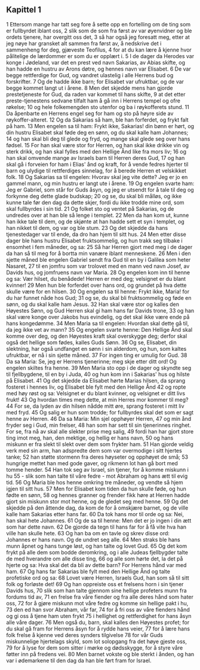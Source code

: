 ## Kapittel 1

1 Ettersom mange har tatt seg fore å sette opp en fortelling om de ting som er fullbyrdet iblant oss,
2 slik som de som fra først av var øyenvidner og ble ordets tjenere, har overgitt oss det,
3 så har også jeg foresatt meg, etter at jeg nøye har gransket alt sammen fra først av, å nedskrive det i sammenheng for deg, gjæveste Teofilus,
4 for at du kan lære å kjenne hvor pålitelige de lærdommer er som du er opplært i.
5 I de dager da Herodes var konge i Jødeland, var det en prest ved navn Sakarias, av Abias skifte, og han hadde en hustru av Arons døtre, og hennes navn var Elisabet.
6 De var begge rettferdige for Gud, og vandret ulastelig i alle Herrens bud og forskrifter.
7 Og de hadde ikke barn; for Elisabet var ufruktbar, og de var begge kommet langt ut i årene.
8 Men det skjedde mens han gjorde prestetjeneste for Gud, da raden var kommet til hans skifte,
9 at det etter preste-tjenestens sedvane tilfalt ham å gå inn i Herrens tempel og ofre røkelse;
10 og hele folkemengden sto utenfor og ba i røykofferets stund.
11 Da åpenbarte en Herrens engel seg for ham og sto på høyre side av røykoffer-alteret.
12 Og da Sakarias så ham, ble han forferdet, og frykt falt på ham.
13 Men engelen sa til ham: Frykt ikke, Sakarias! din bønn er hørt, og din hustru Elisabet skal føde deg en sønn, og du skal kalle ham Johannes;
14 og han skal bli deg til glede og fryd, og mange skal glede seg over hans fødsel.
15 For han skal være stor for Herren, og han skal ikke drikke vin og sterk drikk, og han skal fylles med den Hellige Ånd like fra mors liv;
16 og han skal omvende mange av Israels barn til Herren deres Gud,
17 og han skal gå i forveien for ham i Elias' ånd og kraft, for å vende fedres hjerter til barn og ulydige til rettferdiges sinnelag, for å berede Herren et velskikket folk.
18 Og Sakarias sa til engelen: Hvorav skal jeg vite dette? Jeg er jo en gammel mann, og min hustru er langt ute i årene.
19 Og engelen svarte ham: Jeg er Gabriel, som står for Guds åsyn, og jeg er utsendt for å tale til deg og forkynne deg dette glade budskap;
20 og se, du skal bli målløs, og ikke kunne tale før den dag da dette skjer, fordi du ikke trodde mine ord, som skal fullbyrdes i sin tid.
21 Og folket sto og ventet på Sakarias, og de undredes over at han ble så lenge i templet.
22 Men da han kom ut, kunne han ikke tale til dem, og de skjønte at han hadde sett et syn i templet, og han nikket til dem, og var og ble stum.
23 Og det skjedde da hans tjenestedager var til ende, da dro han hjem til sitt hus.
24 Men etter disse dager ble hans hustru Elisabet fruktsommelig, og hun trakk seg tilbake i ensomhet i fem måneder, og sa:
25 Så har Herren gjort med meg i de dager da han så til meg for å bortta min vanære iblant menneskene.
26 Men i den sjette måned ble engelen Gabriel sendt fra Gud til en by i Galilea som heter Nasaret,
27 til en jomfru som var trolovet med en mann ved navn Josef, av Davids hus, og jomfruens navn var Maria.
28 Og engelen kom inn til henne og sa: Vær hilset, du benådede! Herren er med deg; velsignet er du blant kvinner!
29 Men hun ble forferdet over hans ord, og grundet på hva dette skulle være for en hilsen.
30 Og engelen sa til henne: Frykt ikke, Maria! for du har funnet nåde hos Gud;
31 og se, du skal bli fruktsommelig og føde en sønn, og du skal kalle ham Jesus.
32 Han skal være stor og kalles den Høyestes Sønn, og Gud Herren skal gi ham hans far Davids trone,
33 og han skal være konge over Jakobs hus evindelig, og det skal ikke være ende på hans kongedømme.
34 Men Maria sa til engelen: Hvordan skal dette gå til, da jeg ikke vet av mann?
35 Og engelen svarte henne: Den Hellige Ånd skal komme over deg, og den Høyestes kraft skal overskygge deg; derfor skal også det hellige som fødes, kalles Guds Sønn.
36 Og se, Elisabet, din slektning, har også undfanget en sønn i sin alderdom, og hun, som kaltes ufruktbar, er nå i sin sjette måned.
37 For ingen ting er umulig for Gud.
38 Da sa Maria: Se, jeg er Herrens tjenerinne; meg skje etter ditt ord! Og engelen skiltes fra henne.
39 Men Maria sto opp i de dager og skyndte seg til fjellbygdene, til en by i Juda,
40 og hun kom inn i Sakarias' hus og hilste på Elisabet.
41 Og det skjedde da Elisabet hørte Marias hilsen, da sprang fosteret i hennes liv, og Elisabet ble fylt med den Hellige Ånd
42 og ropte med høy røst og sa: Velsignet er du blant kvinner, og velsignet er ditt livs frukt!
43 Og hvordan times meg dette, at min Herres mor kommer til meg?
44 For se, da lyden av din hilsen nådde mitt øre, sprang fosteret i mitt liv med fryd.
45 Og salig er hun som trodde; for fullbyrdes skal det som er sagt henne av Herren.
46 Da sa Maria: Min sjel opphøyer Herren,
47 og min ånd fryder seg i Gud, min frelser,
48 han som har sett til sin tjenerinnes ringhet. For se, fra nå av skal alle slekter prise meg salig,
49 fordi han har gjort store ting imot meg, han, den mektige, og hellig er hans navn,
50 og hans miskunn er fra slekt til slekt over dem som frykter ham.
51 Han gjorde veldig verk med sin arm, han adspredte dem som var overmodige i sitt hjertes tanke;
52 han støtte stormenn fra deres høyseter og opphøyet de små;
53 hungrige mettet han med gode gaver, og rikmenn lot han gå bort med tomme hender.
54 Han tok seg av Israel, sin tjener, for å komme miskunn i hu
55 - slik som han talte til våre fedre - mot Abraham og hans ætt til evig tid.
56 Og Maria ble hos henne omkring tre måneder, og vendte så hjem igjen til sitt hus.
57 Men for Elisabet kom tiden da hun skulle føde, og hun fødte en sønn,
58 og hennes granner og frender fikk høre at Herren hadde gjort sin miskunn stor mot henne, og de gledet seg med henne.
59 Og det skjedde på den åttende dag, da kom de for å omskjære barnet, og de ville kalle ham Sakarias etter hans far.
60 Da tok hans mor til orde og sa: Nei, han skal hete Johannes.
61 Og de sa til henne: Men det er jo ingen i din ætt som har dette navn.
62 De gjorde da tegn til hans far for å få vite hva han ville han skulle hete.
63 Og han ba om en tavle og skrev disse ord: Johannes er hans navn. Og de undret seg alle.
64 Men straks ble hans munn åpnet og hans tunge løst, og han talte og lovet Gud.
65 Og det kom frykt på alle dem som bodde deromkring, og i alle Judeas fjellbygder talte de med hverandre om alle disse ting,
66 og alle som hørte det, la det på hjerte og sa: Hva skal det da bli av dette barn? For Herrens hånd var med ham.
67 Og hans far Sakarias ble fylt med den Hellige Ånd og talte profetiske ord og sa:
68 Lovet være Herren, Israels Gud, han som så til sitt folk og forløste det!
69 Og han oppreiste oss et frelsens horn i sin tjener Davids hus,
70 slik som han talte gjennom sine hellige profeters munn fra fordums tid av,
71 en frelse fra våre fiender og fra alle deres hånd som hater oss,
72 for å gjøre miskunn mot våre fedre og komme sin hellige pakt i hu,
73 den ed han svor Abraham, vår far,
74 for å fri oss av våre fienders hånd og gi oss å tjene ham uten frykt
75 i hellighet og rettferdighet for hans åsyn alle våre dager.
76 Men også du, barn, skal kalles den Høyestes profet; for du skal gå fram for Herrens åsyn for å rydde hans veier,
77 for å lære hans folk frelse å kjenne ved deres synders tilgivelse
78 for vår Guds miskunnelige hjertelags skyld, som lot solopgang fra det høye gjeste oss,
79 for å lyse for dem som sitter i mørke og dødsskygge, for å styre våre føtter inn på fredens vei.
80 Men barnet vokste og ble sterkt i ånden, og han var i ødemarkene til den dag da han ble ført fram for Israel.
